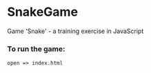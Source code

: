 # SnakeGame
Game 'Snake' - a training exercise in JavaScript
### To run the game:
``` 
open => index.html
```
